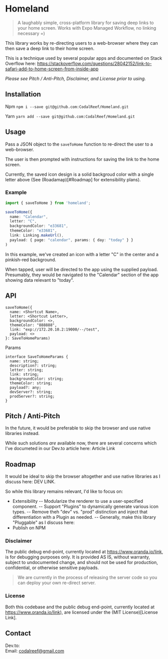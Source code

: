 #  Homeland

>  A laughably simple, cross-platform library for saving deep links to your home screen.  Works with Expo Managed Workflow, no linking necessary =)

This library works by re-directing users to a web-browser where they can then save a deep link to their home screen.

This is a technique used by several popular apps and documented on Stack Overflow here:  https://stackoverflow.com/questions/28042152/link-to-safari-add-to-home-screen-from-inside-app

*Please see Pitch / Anti-Pitch, Disclaimer, and License prior to using.*

##  Installation

Npm
`npm i --save git@github.com:CodalReef/Homeland.git`

Yarn
`yarn add --save git@github.com:CodalReef/Homeland.git`

##  Usage

Pass a JSON object to the `saveToHome` function to re-direct the user to a web-browser.

The user is then prompted with instructions for saving the link to the home screen.

Currently, the saved icon design is a solid backgroud color with a single letter above (See (Roadamap)[#Roadmap] for extensibility plans).

### Example

```typescript
import { saveToHome } from 'homeland';

saveToHome({
  name: "Calendar",
  letter: "C",
  backgroundColor: "e33681",
  themeColor: "e33681",
  link: Linking.makeUrl(),
  payload: { page: "calendar", params: { day: "today" } }
)
```

In this example, we've created an icon with a letter "C" in the center and a pinkish-red background.

When tapped, user will be directed to the app using the supplied payload.  Presumably, they would be navigated to the "Calendar" section of the app showing data relevant to "today".


##  API
```
saveToHome({
  name: <Shortcut Name>,
  letter: <Shortcut Letter>,
  backgroundColor: <>,
  themeColor: "888888",
  link: "exp://172.20.10.2:19000/--/test",
  payload: <>
}: SaveToHomeParams)
```

Params
```
interface SaveToHomeParams {
  name: string;
  description?: string;
  letter: string;
  link: string;
  backgroundColor: string;
  themeColor: string;
  payload?: any;
  devServer?: string;
  prodServer?: string;
}
```

## Pitch / Anti-Pitch

In the future, it would be preferable to skip the browser and use native libraries instead.

While such solutions *are* available now, there are several concerns which I've documeted in our Dev.to article here:  Article Link


##  Roadmap

It would be ideal to skip the browser altogether and use native libraries as I discuss here:  DEV LINK.

So while this library remains relevant, I'd like to focus on:

-  Extensibility
--  Modularize the renderer to use a user-specified component.
--  Support "Plugins" to dynamically generate various icon types.
--  Remove theh "dev" vs. "prod" distinction and inject that differentiation with a Plugin as needed.
--  Generally, make this library "Pluggable" as I discuss here:  
-  Publish on NPM

###  Disclaimer

The public debug end-point, currently located at https://www.oranda.io/link, is for debugging purposes only.  It is provided AS IS, without warranty, subject to undocumented change, and should not be used for  production, confidential, or otherwise sensitive payloads.

>  We are currently in the process of releasing the server code so you can deploy your own re-direct server.

###  License

Both this codebase and the public debug end-point, currently located at https://www.oranda.io/link), are licensed under the (MIT License)[License Link].

##  Contact

Dev.to:  
Email:  codalreef@gmail.com